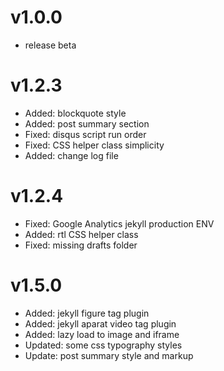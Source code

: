 # v1.0.0

- release beta

# v1.2.3

- Added: blockquote style
- Added: post summary section
- Fixed: disqus script run order
- Fixed: CSS helper class simplicity
- Added: change log file

# v1.2.4

- Fixed: Google Analytics jekyll production ENV 
- Added: rtl CSS helper class
- Fixed: missing drafts folder 

# v1.5.0

- Added: jekyll figure tag plugin
- Added: jekyll aparat video tag plugin
- Added: lazy load to image and iframe
- Updated: some css typography styles
- Update: post summary style and markup
